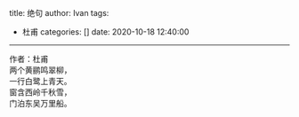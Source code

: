title: 绝句
author: Ivan
tags:
  - 杜甫
categories: []
date: 2020-10-18 12:40:00
---
作者：杜甫  
两个黄鹂鸣翠柳，  
一行白鹭上青天。  
窗含西岭千秋雪，  
门泊东吴万里船。  